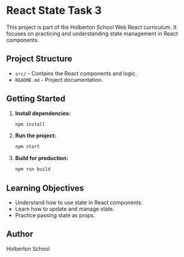 # React State Task 3

This project is part of the Holberton School Web React curriculum. It focuses on practicing and understanding state management in React components.

## Project Structure

- `src/` - Contains the React components and logic.
- `README.md` - Project documentation.

## Getting Started

1. **Install dependencies:**
    ```bash
    npm install
    ```

2. **Run the project:**
    ```bash
    npm start
    ```

3. **Build for production:**
    ```bash
    npm run build
    ```

## Learning Objectives

- Understand how to use state in React components.
- Learn how to update and manage state.
- Practice passing state as props.

## Author

Holberton School
